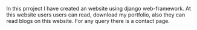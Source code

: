 In this prroject I have created an website using django web-framework. At this website users users can read, download my portfolio, also they can read blogs on this website. For any query there is a contact page.

